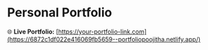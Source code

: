 # Personal Portfolio

🌐 **Live Portfolio:** [https://your-portfolio-link.com](https://6872c1df022e416069fb5659--portfoliopoojitha.netlify.app/)
